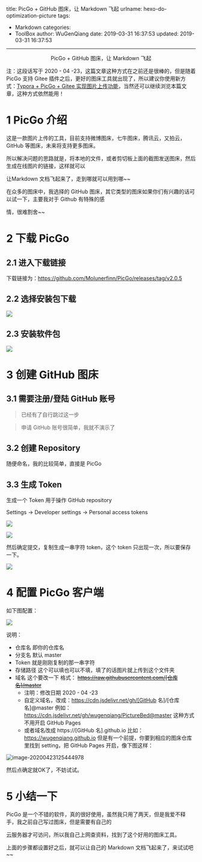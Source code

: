 title: PicGo + GitHub 图床，让 Markdown 飞起
urlname: hexo-do-optimization-picture
tags:

  - Markdown
categories:
  - ToolBox
author: WuGenQiang
date: 2019-03-31 16:37:53
updated: 2019-03-31 16:37:53
---
<center>PicGo + GitHub 图床，让 Markdown 飞起</center>

<!--more-->



注：这段话写于 2020 - 04 -23，这篇文章这种方式在之前还是很棒的，但是随着 PicGo 支持 Gitee 插件之后，更好的图床工具就出现了，所以建议你使用新方式：[Typora + PicGo + Gitee 实现图片上传功能](https://wugenqiang.github.io/articles/Typora-PicGo-Gitee-PictureBed-Cool.html)，当然还可以继续浏览本篇文章，这种方式依然能用！

# 1 PicGo 介绍

这是一款图片上传的工具，目前支持微博图床，七牛图床，腾讯云，又拍云，GitHub 等图床，未来将支持更多图床。

所以解决问题的思路就是，将本地的文件，或者剪切板上面的截图发送图床，然后生成在线图片的链接，这样就可以

让Markdown 文档飞起来了，走到哪就可以用到哪~~

在众多的图床中，我选择的 GitHub 图床，其它类型的图床如果你们有兴趣的话可以试一下，主要我对于 Github 有特殊的感

情，很难割舍~~

# 2 下载 PicGo

## 2.1 进入下载链接

下载链接为：https://github.com/Molunerfinn/PicGo/releases/tag/v2.0.5

## 2.2 选择安装包下载

![](https://wugenqiang.github.io/PictureBed/pictures/20190331164455.png)

## 2.3 安装软件包

![](https://wugenqiang.github.io/PictureBed/pictures/20190331164603.png)

# 3 创建 GitHub 图床
## 3.1 需要注册/登陆 GitHub 账号

> 已经有了自行跳过这一步

> 申请 GitHub 账号很简单，我就不演示了

## 3.2 创建 Repository

随便命名，我的比较简单，直接是 PicGo

## 3.3 生成 Token

生成一个 Token 用于操作 GitHub repository

Settings -> Developer settings -> Personal access tokens 

![](https://wugenqiang.github.io/PictureBed/pictures/20190331165930.png)

![](https://wugenqiang.github.io/PictureBed/pictures/20190331170203.png)

然后确定提交，复制生成一串字符 token，这个 token 只出现一次，所以要保存一下。

![](https://wugenqiang.github.io/PictureBed/pictures/20190331170410.png)

# 4 配置 PicGo 客户端
如下图配置：

![](https://wugenqiang.github.io/PictureBed/pictures/20190331170716.png)

说明：

+ 仓库名 即你的仓库名
+ 分支名 默认 master
+ Token 就是刚刚复制的那一串字符
+ 存储路径 这个可以填也可以不填，填了的话图片就上传到这个文件夹
+ 域名 这个要改一下 格式： ~~https://raw.githubusercontent.com/[仓库名]/master~~ 
  + 注明：修改日期 2020 - 04 -23
  + 自定义域名，改成：https://cdn.jsdelivr.net/gh/[GitHub 名]/[仓库名]@master  例如：https://cdn.jsdelivr.net/gh/wugenqiang/PictureBed@master 这种方式不用开启 GitHub Pages
  + 或者域名改成 https://[GitHub 名].github.io 比如：https://wugenqiang.github.io 但是有一个前提，你要到相应的图床仓库里找到 setting，把 GitHub Pages 开启，像下图这样：

![image-20200423125444978](https://gitee.com/wugenqiang/PictureBed/raw/master/CS-Notes/20200423125447.png)

然后点确定就OK了，不妨试试。

# 5 小结一下

PicGo 是一个不错的软件，真的很好使用，虽然我只用了两天，但是我爱不释手，我之前自己写过图床，但是需要有自己的

云服务器才可访问，所以我自己上网查资料，找到了这个好用的图床工具。

上面的步骤都设置好之后，就可以让自己的 Markdown 文档飞起来了，来试试吧~~

